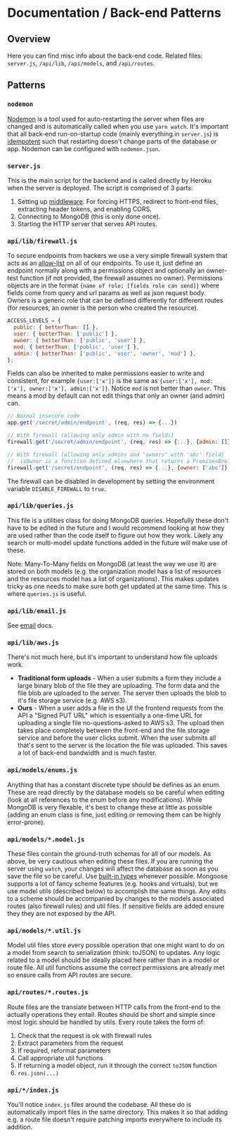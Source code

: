 # Documentation / Back-end Patterns

## Overview

Here you can find misc info about the back-end code. Related files: `server.js`, `/api/lib`, `/api/models`, and `/api/routes`.

## Patterns

### `nodemon`

[Nodemon](https://nodemon.io/) is a tool used for auto-restarting the server when files are changed and is automatically called when you use `yarn watch`. It's important that all back-end run-on-startup code (mainly everything in `server.js`) is [idempotent](https://stackoverflow.com/questions/1077412/what-is-an-idempotent-operation) such that restarting doesn't change parts of the database or app. Nodemon can be configured with `nodemon.json`.

### `server.js`

This is the main script for the backend and is called directly by Heroku when the server is deployed. The script is comprised of 3 parts:

1. Setting up [middleware](https://expressjs.com/en/guide/using-middleware.html). For forcing HTTPS, redirect to front-end files, extracting header tokens, and enabling CORS.
2. Connecting to MongoDB (this is only done once).
3. Starting the HTTP server that serves API routes.

### `api/lib/firewall.js`

To secure endpoints from hackers we use a very simple firewall system that acts as an [allow-list](https://en.wikipedia.org/wiki/Whitelisting) on all of our endpoints. To use it, just define an endpoint normally along with a permissions object and optionally an owner-test function (if not provided, the firewall assumes no owner). Permissions objects are in the format `{name of role: [fields role can send]}` where fields come from query and url params as well as json request body. Owners is a generic role that can be defined differently for different routes (for resources, an owner is the person who created the resource).

```javascript
ACCESS_LEVELS = {
  public: { betterThan: [] },
  user: { betterThan: ['public'] },
  owner: { betterThan: ['public', 'user'] },
  mod: { betterThan: ['public', 'user'] },
  admin: { betterThan: ['public', 'user', 'owner', 'mod'] },
};
```

Fields can also be inherited to make permissions easier to write and consistent, for example `{user:['x']}` is the same as `{user:['x'], mod:['x'], owner:['x'], admin:['x']}`. Notice `mod` is not better than `owner`. This means a mod by default can not edit things that only an owner (and admin) can.

```javascript
// Normal insecure code
app.get('/secret/admin/endpoint', (req, res) => {...})

// With firewall (allowing only admin with no fields)
firewall.get('/secret/admin/endpoint', (req, res) => {...}, {admin: []})

// With firewall (allowing only admins and "owners" with 'abc' field)
//  isOwner is a function defined elsewhere that returns a Promise<Boolean>
firewall.get('/secret/endpoint', (req, res) => {...}, {owner: ['abc']}, isOwner)
```

The firewall can be disabled in development by setting the environment variable `DISABLE_FIREWALL` to `true`.

### `api/lib/queries.js`

This file is a utilities class for doing MongoDB queries. Hopefully these don't have to be edited in the future and I would recommend looking at how they are used rather than the code itself to figure out how they work. Likely any search or multi-model update functions added in the future will make use of these.

Note: Many-To-Many fields on MongoDB (at least the way we use it) are stored on both models (e.g. the organization model has a list of resources and the resources model has a list of organizations). This makes updates tricky as one needs to make sure both get updated at the same time. This is where `queries.js` is useful.

### `api/lib/email.js`

See [email](https://github.com/AI-Global/ai-portal/blob/master/docs/email.md) docs.

### `api/lib/aws.js`

There's not much here, but it's important to understand how file uploads work.

- **Traditional form uploads** - When a user submits a form they include a large binary blob of the file they are uploading. The form data and the file blob are uploaded to the server. The server then uploads the blob to it's file storage service (e.g. AWS s3).
- **Ours** - When a user adds a file in the UI the frontend requests from the API a "Signed PUT URL" which is essentially a one-time URL for uploading a single file no-questions-asked to AWS s3. The upload then takes place completely between the front-end and the file storage service and before the user clicks submit. When the user submits all that's sent to the server is the location the file was uploaded. This saves a lot of back-end bandwidth and is much faster.

### `api/models/enums.js`

Anything that has a constant discrete type should be defines as an enum. These are read directly by the database models so be careful when editing (look at all references to the enum before any modifications). While MongoDB is very flexable, it's best to change these at little as possible (adding an enum class is fine, just editing or removing them can be highly error-prone).

### `api/models/*.model.js`

These files contain the ground-truth schemas for all of our models. As above, be very cautious when editing these files. If you are running the server using `watch`, your changes will affect the database as soon as you save the file so be careful. Use [built-in types](https://mongoosejs.com/docs/schematypes.html) whenever possible. Mongoose supports a lot of fancy scheme features (e.g. hooks and virtuals), but we use model utils (described below) to accomplish the same things. Any edits to a scheme should be accompanied by changes to the models associated routes (also firewall rules) and util files. If sensitive fields are added ensure they they are not exposed by the API.

### `api/models/*.util.js`

Model util files store every possible operation that one might want to do on a model from search to serialization (think: toJSON) to updates. Any logic related to a model should be ideally placed here rather than in a model or route file. All util functions assume the correct permissions are already met so ensure calls from API routes are secure.

### `api/routes/*.routes.js`

Route files are the translate between HTTP calls from the front-end to the actually operations they entail. Routes should be short and simple since most logic should be handled by utils. Every route takes the form of:

1. Check that the request is ok with firewall rules
2. Extract parameters from the request
3. If required, reformat parameters
4. Call appropriate util functions
5. If returning a model object, run it through the correct `toJSON` function
6. `res.json(...)`

### `api/*/index.js`

You'll notice `index.js` files around the codebase. All these do is automatically import files in the same directory. This makes it so that adding e.g. a route file doesn't require patching imports everywhere to include its addition.
